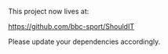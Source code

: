 This project now lives at:

https://github.com/bbc-sport/ShouldIT

Please update your dependencies accordingly.
